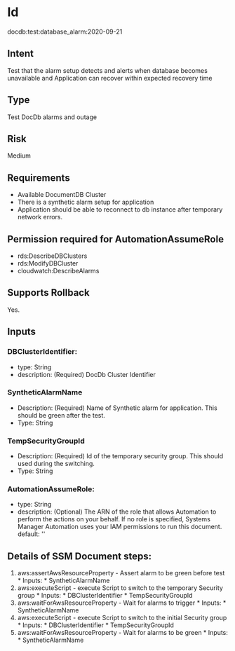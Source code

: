 # Id
docdb:test:database_alarm:2020-09-21

## Intent
Test that the alarm setup detects and alerts when database becomes unavailable and Application can recover within expected recovery time

## Type
Test DocDb alarms and outage

## Risk
Medium

## Requirements
* Available DocumentDB Cluster
* There is a synthetic alarm setup for application
* Application should be able to reconnect to db instance after temporary network errors.

## Permission required for AutomationAssumeRole
* rds:DescribeDBClusters
* rds:ModifyDBCluster
* cloudwatch:DescribeAlarms

## Supports Rollback
Yes.

## Inputs
### DBClusterIdentifier:
* type: String
* description: (Required) DocDb Cluster Identifier
### SyntheticAlarmName
* Description: (Required) Name of Synthetic alarm for application. This should be green after the test.
* Type: String
### TempSecurityGroupId
* Description: (Required) Id of the temporary security group. This should used during the switching.
* Type: String
### AutomationAssumeRole:
* type: String
* description: 
    (Optional) The ARN of the role that allows Automation to perform
    the actions on your behalf. If no role is specified, Systems Manager Automation
    uses your IAM permissions to run this document.
    default: ''

## Details of SSM Document steps:
1. aws:assertAwsResourceProperty - Assert alarm to be green before test
        * Inputs:
            * SyntheticAlarmName
2. aws:executeScript - execute Script to switch to the temporary Security group
        * Inputs:
            * DBClusterIdentifier
            * TempSecurityGroupId
3. aws:waitForAwsResourceProperty - Wait for alarms to trigger
        * Inputs:
            * SyntheticAlarmName
4. aws:executeScript - execute Script to switch to the initial Security group
        * Inputs:
            * DBClusterIdentifier
            * TempSecurityGroupId
3. aws:waitForAwsResourceProperty - Wait for alarms to be green
        * Inputs:
            * SyntheticAlarmName